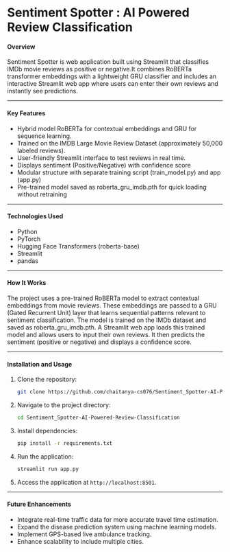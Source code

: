 # **Sentiment Spotter : AI Powered Review Classification**

#### **Overview**
Sentiment Spotter is web application built using Streamlit that classifies IMDb movie reviews as positive or negative.It combines RoBERTa transformer embeddings with a lightweight GRU classifier and includes an interactive Streamlit web app where users can enter their own reviews and instantly see predictions.

---

#### **Key Features** 
- Hybrid model RoBERTa for contextual embeddings and GRU for sequence learning.
- Trained on the IMDB Large Movie Review Dataset (approximately 50,000 labeled reviews).
- User-friendly Streamlit interface to test reviews in real time.
- Displays sentiment (Positive/Negative) with confidence score
- Modular structure with separate training script (train_model.py) and app (app.py)
- Pre-trained model saved as roberta_gru_imdb.pth for quick loading without retraining
     
---

#### **Technologies Used**
- Python
- PyTorch
- Hugging Face Transformers (roberta-base)
- Streamlit
- pandas
  
---

#### **How It Works**
The project uses a pre-trained RoBERTa model to extract contextual embeddings from movie reviews.
These embeddings are passed to a GRU (Gated Recurrent Unit) layer that learns sequential patterns relevant to sentiment classification.
The model is trained on the IMDb dataset and saved as roberta_gru_imdb.pth.
A Streamlit web app loads this trained model and allows users to input their own reviews.
It then predicts the sentiment (positive or negative) and displays a confidence score.

---

#### **Installation and Usage**
1. Clone the repository:
   ```bash
   git clone https://github.com/chaitanya-cs076/Sentiment_Spotter-AI-Powered-Review-Classification.git
   ```
2. Navigate to the project directory:
   ```bash
   cd Sentiment_Spotter-AI-Powered-Review-Classification
   ```
3. Install dependencies:
   ```bash
   pip install -r requirements.txt
   ```
4. Run the application:
   ```bash
   streamlit run app.py
   ```
5. Access the application at `http://localhost:8501`.

---

#### **Future Enhancements**
- Integrate real-time traffic data for more accurate travel time estimation.
- Expand the disease prediction system using machine learning models.
- Implement GPS-based live ambulance tracking.
- Enhance scalability to include multiple cities.
